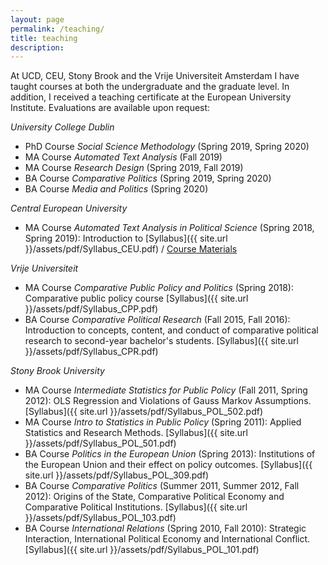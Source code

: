 ```yaml
---
layout: page
permalink: /teaching/
title: teaching
description: 
---
```



At UCD, CEU, Stony Brook and the Vrije Universiteit Amsterdam I have taught courses at both the undergraduate and the graduate level. In addition, I received a teaching certificate at the European University Institute. Evaluations are available upon request:

*University College Dublin*

- PhD Course *Social Science Methodology* (Spring 2019, Spring 2020)
- MA Course *Automated Text Analysis* (Fall 2019)
- MA Course *Research Design* (Spring 2019, Fall 2019)
- BA Course *Comparative Politics* (Spring 2019, Spring 2020)
- BA Course *Media and Politics* (Spring 2020) 

*Central European University*

- MA Course *Automated Text Analysis in Political Science* (Spring 2018, Spring 2019): Introduction to [Syllabus]({{ site.url }}/assets/pdf/Syllabus_CEU.pdf) / [Course Materials](https://github.com/hjmschoonvelde/ceu_ata)

*Vrije Universiteit*

- MA Course *Comparative Public Policy and Politics* (Spring 2018): Comparative public policy course [Syllabus]({{ site.url }}/assets/pdf/Syllabus_CPP.pdf)
- BA Course *Comparative Political Research* (Fall 2015, Fall 2016): Introduction to concepts, content, and conduct of comparative political research to second-year bachelor's students. [Syllabus]({{ site.url }}/assets/pdf/Syllabus_CPR.pdf)

*Stony Brook University*

- MA Course *Intermediate Statistics for Public Policy* (Fall 2011, Spring 2012): OLS Regression and Violations of Gauss Markov Assumptions. [Syllabus]({{ site.url }}/assets/pdf/Syllabus_POL_502.pdf)
- MA Course *Intro to Statistics in Public Policy* (Spring 2011): Applied Statistics and Research Methods. [Syllabus]({{ site.url }}/assets/pdf/Syllabus_POL_501.pdf)
- BA Course *Politics in the European Union* (Spring 2013): Institutions of the European Union and their effect on policy outcomes. [Syllabus]({{ site.url }}/assets/pdf/Syllabus_POL_309.pdf)
- BA Course *Comparative Politics* (Summer 2011, Summer 2012, Fall 2012): Origins of the State, Comparative Political Economy and Comparative Political Institutions. [Syllabus]({{ site.url }}/assets/pdf/Syllabus_POL_103.pdf)
- BA Course *International Relations* (Spring 2010, Fall 2010): Strategic Interaction, International Political Economy and International Conflict. [Syllabus]({{ site.url }}/assets/pdf/Syllabus_POL_101.pdf)


